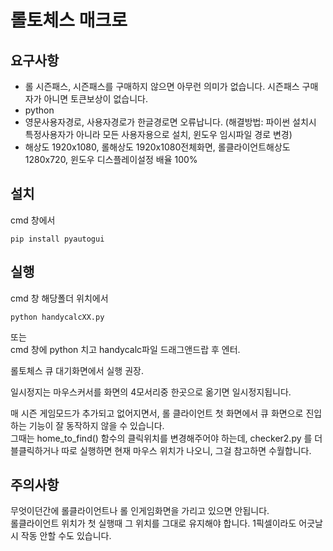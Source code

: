 # 롤토체스 매크로
## 요구사항
- 롤 시즌패스, 시즌패스를 구매하지 않으면 아무런 의미가 없습니다. 시즌패스 구매자가 아니면 토큰보상이 없습니다.
- python
- 영문사용자경로, 사용자경로가 한글경로면 오류납니다. (해결방법: 파이썬 설치시 특정사용자가 아니라 모든 사용자용으로 설치, 윈도우 임시파일 경로 변경)
- 해상도 1920x1080, 롤해상도 1920x1080전체화면, 롤클라이언트해상도 1280x720, 윈도우 디스플레이설정 배율 100%

## 설치
cmd 창에서
```shell
pip install pyautogui
```

## 실행
cmd 창 해당폴더 위치에서
```shell
python handycalcXX.py
```
또는 <br> cmd 창에 python 치고 handycalc파일 드래그앤드랍 후 엔터.

롤토체스 큐 대기화면에서 실행 권장.

일시정지는 마우스커서를 화면의 4모서리중 한곳으로 옮기면 일시정지됩니다.

매 시즌 게임모드가 추가되고 없어지면서, 롤 클라이언트 첫 화면에서 큐 화면으로 진입 하는 기능이 잘 동작하지 않을 수 있습니다. <br>
그때는 home_to_find() 함수의 클릭위치를 변경해주어야 하는데, checker2.py 를 더블클릭하거나 따로 실행하면 현재 마우스 위치가 나오니,
그걸 참고하면 수월합니다.

## 주의사항 
무엇이던간에 롤클라이언트나 롤 인게임화면을 가리고 있으면 안됩니다. <br>
롤클라이언트 위치가 첫 실행때 그 위치를 그대로 유지해야 합니다. 1픽셀이라도 어긋날 시 작동 안할 수도 있습니다. 
